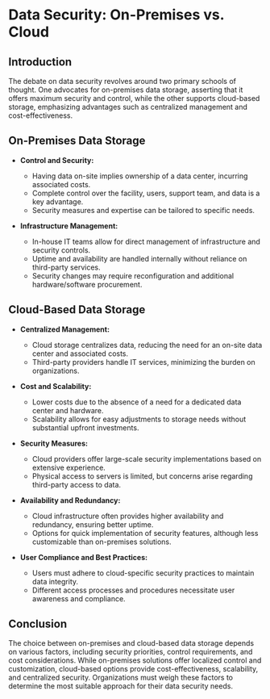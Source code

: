 # Data Security: On-Premises vs. Cloud

## Introduction

The debate on data security revolves around two primary schools of thought. One advocates for on-premises data storage, asserting that it offers maximum security and control, while the other supports cloud-based storage, emphasizing advantages such as centralized management and cost-effectiveness.

## On-Premises Data Storage

- **Control and Security:**
	- Having data on-site implies ownership of a data center, incurring associated costs.
	- Complete control over the facility, users, support team, and data is a key advantage.
	- Security measures and expertise can be tailored to specific needs.

- **Infrastructure Management:**
	- In-house IT teams allow for direct management of infrastructure and security controls.
	- Uptime and availability are handled internally without reliance on third-party services.
	- Security changes may require reconfiguration and additional hardware/software procurement.

## Cloud-Based Data Storage

- **Centralized Management:**
	- Cloud storage centralizes data, reducing the need for an on-site data center and associated costs.
	- Third-party providers handle IT services, minimizing the burden on organizations.

- **Cost and Scalability:**
	- Lower costs due to the absence of a need for a dedicated data center and hardware.
	- Scalability allows for easy adjustments to storage needs without substantial upfront investments.

- **Security Measures:**
	- Cloud providers offer large-scale security implementations based on extensive experience.
	- Physical access to servers is limited, but concerns arise regarding third-party access to data.

- **Availability and Redundancy:**
	- Cloud infrastructure often provides higher availability and redundancy, ensuring better uptime.
	- Options for quick implementation of security features, although less customizable than on-premises solutions.

- **User Compliance and Best Practices:**
	- Users must adhere to cloud-specific security practices to maintain data integrity.
	- Different access processes and procedures necessitate user awareness and compliance.

## Conclusion

The choice between on-premises and cloud-based data storage depends on various factors, including security priorities, control requirements, and cost considerations. While on-premises solutions offer localized control and customization, cloud-based options provide cost-effectiveness, scalability, and centralized security. Organizations must weigh these factors to determine the most suitable approach for their data security needs.

